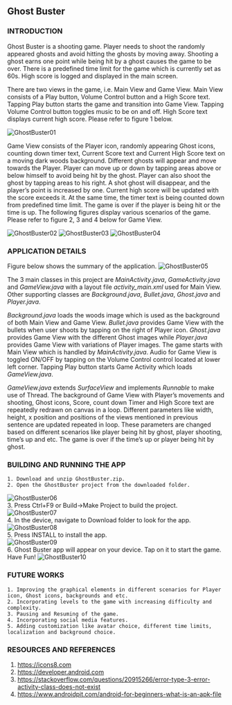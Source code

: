 ## Ghost Buster

### INTRODUCTION
Ghost Buster is a shooting game. Player needs to shoot the randomly appeared ghosts and avoid hitting the ghosts by moving away. Shooting a ghost earns one point while being hit by a ghost causes the game to be over. There is a predefined time limit for the game which is currently set as 60s. High score is logged and displayed in the main screen.  

There are two views in the game, i.e. Main View and Game View. Main View consists of a Play button, Volume Control button and a High Score text. Tapping Play button starts the game and transition into Game View. Tapping Volume Control button toggles music to be on and off. High Score text displays current high score. Please refer to figure 1 below.  

![GhostBuster01](images/GhostBuster01.png)

Game View consists of the Player icon, randomly appearing Ghost icons, counting down timer text, Current Score text and Current High Score text on a moving dark woods background. Different ghosts will appear and move towards the Player. Player can move up or down by tapping areas above or below himself to avoid being hit by the ghost. Player can also shoot the ghost by tapping areas to his right. A shot ghost will disappear, and the player’s point is increased by one. Current high score will be updated with the score exceeds it. At the same time, the timer text is being counted down from predefined time limit. The game is over if the player is being hit or the time is up. The following figures display various scenarios of the game. Please refer to figure 2, 3 and 4 below for Game View.  

![GhostBuster02](images/GhostBuster02.png)
![GhostBuster03](images/GhostBuster03.png)
![GhostBuster04](images/GhostBuster04.png)

### APPLICATION DETAILS
Figure below shows the summary of the application.
![GhostBuster05](images/GhostBuster05.png)

The 3 main classes in this project are *MainActivity.java*, *GameActivity.java* and *GameView.java* with a layout file *activity_main.xml* used for Main View. Other supporting classes are *Background.java*, *Bullet.java*, *Ghost.java* and *Player.java*.

*Background.java* loads the woods image which is used as the background of both Main View and Game View. *Bullet.java* provides Game View with the bullets when user shoots by tapping on the right of Player icon. *Ghost.java* provides Game View with the different Ghost images while *Player.java* provides Game View with variations of Player images.
The game starts with Main View which is handled by *MainActivity.java*. Audio for Game View is toggled ON/OFF by tapping on the Volume Control control located at lower left corner. Tapping Play button starts Game Activity which loads *GameView.java*.

*GameView.java* extends *SurfaceView* and implements *Runnable* to make use of Thread. The background of Game View with Player’s movements and shooting, Ghost icons, Score, count down Timer and High Score text are repeatedly redrawn on canvas in a loop. Different parameters like width, height, x position and positions of the views mentioned in previous sentence are updated repeated in loop. These parameters are changed based on different scenarios like player being hit by ghost, player shooting, time’s up and etc. The game is over if the time’s up or player being hit by ghost.  

### BUILDING AND RUNNING THE APP
    1. Download and unzip GhostBuster.zip.
    2. Open the GhostBuster project from the downloaded folder.
![GhostBuster06](images/GhostBuster06.png)  
    3. Press Ctrl+F9 or Build->Make Project to build the project.  
![GhostBuster07](images/GhostBuster07.png)  
    4. In the device, navigate to Download folder to look for the app.  
![GhostBuster08](images/GhostBuster08.png)  
    5. Press INSTALL to install the app.  
![GhostBuster09](images/GhostBuster09.png)  
    6. Ghost Buster app will appear on your device. Tap on it to start the game. Have Fun!
![GhostBuster10](images/GhostBuster10.jpg)  

### FUTURE WORKS  
    1. Improving the graphical elements in different scenarios for Player icon, Ghost icons, backgrounds and etc.
    2. Incorporating levels to the game with increasing difficulty and complexity.
    3. Pausing and Resuming of the game.
    4. Incorporating social media features.
    5. Adding customization like avatar choice, different time limits, localization and background choice. 

### RESOURCES AND REFERENCES
1. <https://icons8.com>
2. <https://developer.android.com>
3. <https://stackoverflow.com/questions/20915266/error-type-3-error-activity-class-does-not-exist>
4. <https://www.androidpit.com/android-for-beginners-what-is-an-apk-file>
    




